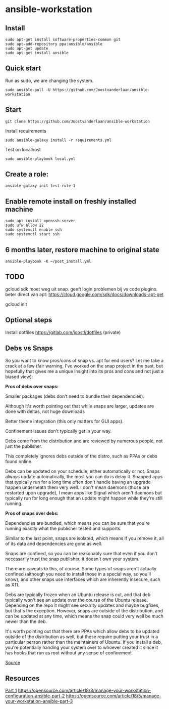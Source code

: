 # ansible-workstation

## Install

    sudo apt-get install software-properties-common git
    sudo apt-add-repository ppa:ansible/ansible
    sudo apt-get update
    sudo apt-get install ansible

## Quick start

Run as sudo, we are changing the system.

    sudo ansible-pull -U https://github.com/Joostvanderlaan/ansible-workstation

## Start

    git clone https://github.com/Joostvanderlaan/ansible-workstation

Install requirements

    sudo ansible-galaxy install -r requirements.yml

Test on localhost

    sudo ansible-playbook local.yml

## Create a role:

    ansible-galaxy init test-role-1

## Enable remote install on freshly installed machine

    sudo apt install openssh-server
    sudo ufw allow 22
    sudo systemctl enable ssh
    sudo systemctl start ssh

## 6 months later, restore machine to original state

    ansible-playbook -K ~/post_install.yml

## TODO

gcloud sdk moet weg uit snap. geeft login problemen bij vs code plugins. beter direct van apt:
https://cloud.google.com/sdk/docs/downloads-apt-get

gcloud init
    
## Optional steps

Install dotfiles https://gitlab.com/joostl/dotfiles (private)

## Debs vs Snaps

So you want to know pros/cons of snap vs. apt for end users? Let me take a crack at a few (fair warning, I've worked on the snap project in the past, but hopefully that gives me a unique insight into its pros and cons and not just a biased view):

**Pros of debs over snaps:**

Smaller packages (debs don't need to bundle their dependencies).

Although it's worth pointing out that while snaps are larger, updates are done with deltas, not huge downloads

Better theme integration (this only matters for GUI apps).

Confinement issues don't typically get in your way.

Debs come from the distribution and are reviewed by numerous people, not just the publisher.

This completely ignores debs outside of the distro, such as PPAs or debs found online.

Debs can be updated on your schedule, either automatically or not. Snaps always update automatically, the most you can do is delay it. Snapped apps that typically run for a long time often don't handle having an upgrade happen underneath them very well. I don't mean daemons (those are restarted upon upgrade), I mean apps like Signal which aren't daemons but typically run for long enough that an update might happen while they're still running.

**Pros of snaps over debs:**

Dependencies are bundled, which means you can be sure that you're running exactly what the publisher tested and supports.

Similar to the last point, snaps are isolated, which means if you remove it, all of its data and dependencies are gone as well.

Snaps are confined, so you can be reasonably sure that even if you don't necessarily trust the snap publisher, it doesn't own your system.

There are caveats to this, of course. Some types of snaps aren't actually confined (although you need to install those in a special way, so you'll know), and other snaps use interfaces which are inherently insecure, such as X11.

Debs are typically frozen when an Ubuntu release is cut, and that deb typically won't see an update over the course of the Ubuntu release. Depending on the repo it might see security updates and maybe bugfixes, but that's the exception. However, snaps are outside of the distribution, and can be updated at any time, which means the snap could very well be much newer than the deb.

It's worth pointing out that there are PPAs which allow debs to be updated outside of the distribution as well, but these require putting your trust in a particular person rather than the maintainers of Ubuntu. If you install a deb, you're potentially handing your system over to whoever created it since it has hooks that run as root without any sense of confinement.

[Source](https://www.reddit.com/r/Ubuntu/comments/a364ii/proscons_of_snap_vs_apt/)

## Resources

[Part 1](https://opensource.com/article/18/3/manage-workstation-ansible)
https://opensource.com/article/18/3/manage-your-workstation-configuration-ansible-part-2
https://opensource.com/article/18/5/manage-your-workstation-ansible-part-3